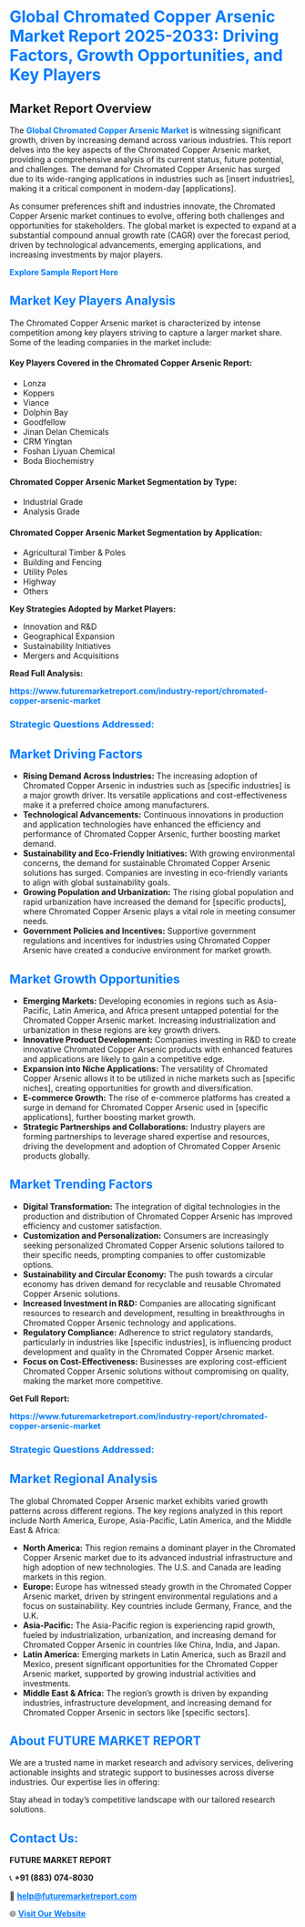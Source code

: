 <h1 style="color: #007BFF;">Global Chromated Copper Arsenic Market Report 2025-2033: Driving Factors, Growth Opportunities, and Key Players</h1>

<section id="overview">
<h2>Market Report Overview</h2>
<p>The <a href="https://www.futuremarketreport.com/industry-report/chromated-copper-arsenic-market" style="color: #007BFF; text-decoration: none;"><strong>Global Chromated Copper Arsenic Market</strong></a> is witnessing significant growth, driven by increasing demand across various industries. This report delves into the key aspects of the Chromated Copper Arsenic market, providing a comprehensive analysis of its current status, future potential, and challenges. The demand for Chromated Copper Arsenic has surged due to its wide-ranging applications in industries such as [insert industries], making it a critical component in modern-day [applications].</p>
<p>As consumer preferences shift and industries innovate, the Chromated Copper Arsenic market continues to evolve, offering both challenges and opportunities for stakeholders. The global market is expected to expand at a substantial compound annual growth rate (CAGR) over the forecast period, driven by technological advancements, emerging applications, and increasing investments by major players.</p>
</section>

<section id="overview">
<p><a href="https://www.futuremarketreport.com/request-sample/reportId=85313" style="color: #007BFF; text-decoration: none;"><strong>Explore Sample Report Here</strong></a></p>
</section>

<section id="key-players">
<h2 style="color: #007BFF;">Market Key Players Analysis</h2>
<p>The Chromated Copper Arsenic market is characterized by intense competition among key players striving to capture a larger market share. Some of the leading companies in the market include:</p>
<h4>Key Players Covered in the Chromated Copper Arsenic Report:</h4>
<ul><li>Lonza</li><li>Koppers</li><li>Viance</li><li>Dolphin Bay</li><li>Goodfellow</li><li>Jinan Delan Chemicals</li><li>CRM Yingtan</li><li>Foshan Liyuan Chemical</li><li>Boda Biochemistry</li></ul>
<h4>Chromated Copper Arsenic Market Segmentation by Type:</h4>
<ul><li>Industrial Grade</li><li>Analysis Grade</li></ul>

<h4>Chromated Copper Arsenic Market Segmentation by Application:</h4>
<ul><li>Agricultural Timber &amp; Poles</li><li>Building and Fencing</li><li>Utility Poles</li><li>Highway</li><li>Others</li></ul>
<p><strong>Key Strategies Adopted by Market Players:</strong></p>
<ul>
<li>Innovation and R&D</li>
<li>Geographical Expansion</li>
<li>Sustainability Initiatives</li>
<li>Mergers and Acquisitions</li>
</ul>
</section>

<section>
<p><strong>Read Full Analysis: </strong></p><a href="https://www.futuremarketreport.com/industry-report/chromated-copper-arsenic-market" style="color: #007BFF; text-decoration: none;"><strong>https://www.futuremarketreport.com/industry-report/chromated-copper-arsenic-market</strong></a>
<h3 style="color: #007BFF;">Strategic Questions Addressed:</h3>
</section>

<section id="driving-factors">
<h2 style="color: #007BFF;">Market Driving Factors</h2>
<ul>
<li><strong>Rising Demand Across Industries:</strong> The increasing adoption of Chromated Copper Arsenic in industries such as [specific industries] is a major growth driver. Its versatile applications and cost-effectiveness make it a preferred choice among manufacturers.</li>
<li><strong>Technological Advancements:</strong> Continuous innovations in production and application technologies have enhanced the efficiency and performance of Chromated Copper Arsenic, further boosting market demand.</li>
<li><strong>Sustainability and Eco-Friendly Initiatives:</strong> With growing environmental concerns, the demand for sustainable Chromated Copper Arsenic solutions has surged. Companies are investing in eco-friendly variants to align with global sustainability goals.</li>
<li><strong>Growing Population and Urbanization:</strong> The rising global population and rapid urbanization have increased the demand for [specific products], where Chromated Copper Arsenic plays a vital role in meeting consumer needs.</li>
<li><strong>Government Policies and Incentives:</strong> Supportive government regulations and incentives for industries using Chromated Copper Arsenic have created a conducive environment for market growth.</li>
</ul>
</section>

<section id="growth-opportunities">
<h2 style="color: #007BFF;">Market Growth Opportunities</h2>
<ul>
<li><strong>Emerging Markets:</strong> Developing economies in regions such as Asia-Pacific, Latin America, and Africa present untapped potential for the Chromated Copper Arsenic market. Increasing industrialization and urbanization in these regions are key growth drivers.</li>
<li><strong>Innovative Product Development:</strong> Companies investing in R&D to create innovative Chromated Copper Arsenic products with enhanced features and applications are likely to gain a competitive edge.</li>
<li><strong>Expansion into Niche Applications:</strong> The versatility of Chromated Copper Arsenic allows it to be utilized in niche markets such as [specific niches], creating opportunities for growth and diversification.</li>
<li><strong>E-commerce Growth:</strong> The rise of e-commerce platforms has created a surge in demand for Chromated Copper Arsenic used in [specific applications], further boosting market growth.</li>
<li><strong>Strategic Partnerships and Collaborations:</strong> Industry players are forming partnerships to leverage shared expertise and resources, driving the development and adoption of Chromated Copper Arsenic products globally.</li>
</ul>
</section>

<section id="trending-factors">
<h2 style="color: #007BFF;">Market Trending Factors</h2>
<ul>
<li><strong>Digital Transformation:</strong> The integration of digital technologies in the production and distribution of Chromated Copper Arsenic has improved efficiency and customer satisfaction.</li>
<li><strong>Customization and Personalization:</strong> Consumers are increasingly seeking personalized Chromated Copper Arsenic solutions tailored to their specific needs, prompting companies to offer customizable options.</li>
<li><strong>Sustainability and Circular Economy:</strong> The push towards a circular economy has driven demand for recyclable and reusable Chromated Copper Arsenic solutions.</li>
<li><strong>Increased Investment in R&D:</strong> Companies are allocating significant resources to research and development, resulting in breakthroughs in Chromated Copper Arsenic technology and applications.</li>
<li><strong>Regulatory Compliance:</strong> Adherence to strict regulatory standards, particularly in industries like [specific industries], is influencing product development and quality in the Chromated Copper Arsenic market.</li>
<li><strong>Focus on Cost-Effectiveness:</strong> Businesses are exploring cost-efficient Chromated Copper Arsenic solutions without compromising on quality, making the market more competitive.</li>
</ul>
</section>

<section>
<p><strong>Get Full Report: </strong></p><a href="https://www.futuremarketreport.com/industry-report/chromated-copper-arsenic-market" style="color: #007BFF; text-decoration: none;"><strong>https://www.futuremarketreport.com/industry-report/chromated-copper-arsenic-market</strong></a>
<h3 style="color: #007BFF;">Strategic Questions Addressed:</h3>
</section>


<section id="regional-analysis">
<h2 style="color: #007BFF;">Market Regional Analysis</h2>
<p>The global Chromated Copper Arsenic market exhibits varied growth patterns across different regions. The key regions analyzed in this report include North America, Europe, Asia-Pacific, Latin America, and the Middle East & Africa:</p>
<ul>
<li><strong>North America:</strong> This region remains a dominant player in the Chromated Copper Arsenic market due to its advanced industrial infrastructure and high adoption of new technologies. The U.S. and Canada are leading markets in this region.</li>
<li><strong>Europe:</strong> Europe has witnessed steady growth in the Chromated Copper Arsenic market, driven by stringent environmental regulations and a focus on sustainability. Key countries include Germany, France, and the U.K.</li>
<li><strong>Asia-Pacific:</strong> The Asia-Pacific region is experiencing rapid growth, fueled by industrialization, urbanization, and increasing demand for Chromated Copper Arsenic in countries like China, India, and Japan.</li>
<li><strong>Latin America:</strong> Emerging markets in Latin America, such as Brazil and Mexico, present significant opportunities for the Chromated Copper Arsenic market, supported by growing industrial activities and investments.</li>
<li><strong>Middle East & Africa:</strong> The region’s growth is driven by expanding industries, infrastructure development, and increasing demand for Chromated Copper Arsenic in sectors like [specific sectors].</li>
</ul>
</section>

<footer>
<h2 style="color: #007BFF;">About FUTURE MARKET REPORT</h2>
<p>We are a trusted name in market research and advisory services, delivering actionable insights and strategic support to businesses across diverse industries. Our expertise lies in offering:</p>

<p>Stay ahead in today’s competitive landscape with our tailored research solutions.</p>

<h2 style="color: #007BFF;">Contact Us:</h2>
<p><strong>FUTURE MARKET REPORT</strong></p>
<p>📞 <strong>+91 (883) 074-8030</strong></p>
<p>📧 <strong><a href="mailto:help@futuremarketreport.com" style="color: #007BFF;">help@futuremarketreport.com</a></strong></p>
<p>🌐 <strong><a href="https://www.futuremarketreport.com/" style="color: #007BFF;">Visit Our Website</a></strong></p>
</footer>